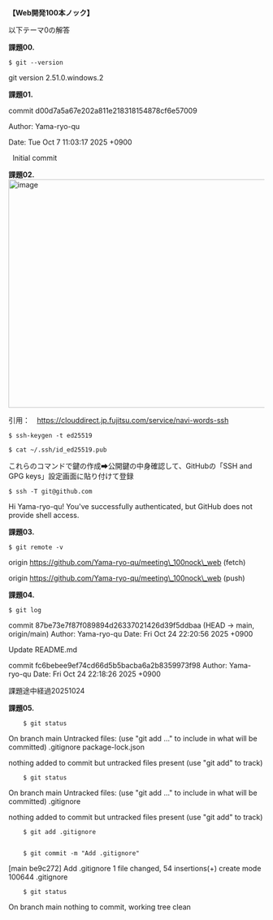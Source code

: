 **【Web開発100本ノック】**



以下テーマ0の解答




**課題00.**

    $ git --version

git version 2.51.0.windows.2



**課題01.**

commit d00d7a5a67e202a811e218318154878cf6e57009

Author: Yama-ryo-qu

Date:   Tue Oct 7 11:03:17 2025 +0900



    Initial commit



**課題02.**
<img width="675" height="450" alt="image" src="https://github.com/user-attachments/assets/6baa8e88-5ef3-43a9-9fb3-3cbb7950bacb" />

引用：　https://clouddirect.jp.fujitsu.com/service/navi-words-ssh




    $ ssh-keygen -t ed25519

    $ cat ~/.ssh/id_ed25519.pub

これらのコマンドで鍵の作成➡公開鍵の中身確認して、GitHubの「SSH and GPG keys」設定画面に貼り付けて登録

    


    $ ssh -T git@github.com

Hi Yama-ryo-qu! You've successfully authenticated, but GitHub does not provide shell access.



**課題03.**

    $ git remote -v

origin  https://github.com/Yama-ryo-qu/meeting\_100nock\_web (fetch)

origin  https://github.com/Yama-ryo-qu/meeting\_100nock\_web (push)


**課題04.**

    $ git log
    
commit 87be73e7f87f089894d26337021426d39f5ddbaa (HEAD -> main, origin/main)
Author: Yama-ryo-qu
Date:   Fri Oct 24 22:20:56 2025 +0900

Update README.md

commit fc6bebee9ef74cd66d5b5bacba6a2b8359973f98
Author: Yama-ryo-qu
Date:   Fri Oct 24 22:18:26 2025 +0900

課題途中経過20251024


**課題05.**

        $ git status

On branch main
Untracked files:
  (use "git add <file>..." to include in what will be committed)
        .gitignore
        package-lock.json

nothing added to commit but untracked files present (use "git add" to track)


        $ git status

On branch main
Untracked files:
  (use "git add <file>..." to include in what will be committed)
        .gitignore

nothing added to commit but untracked files present (use "git add" to track)

 
        $ git add .gitignore

 
        $ git commit -m "Add .gitignore"

[main be9c272] Add .gitignore
 1 file changed, 54 insertions(+)
 create mode 100644 .gitignore

 
        $ git status

On branch main
nothing to commit, working tree clean





